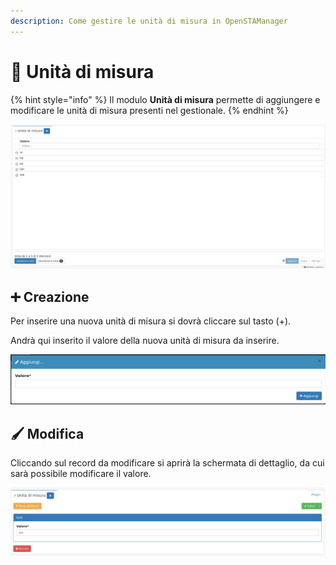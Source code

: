 ```yaml
---
description: Come gestire le unità di misura in OpenSTAManager
---
```


# 📏 Unità di misura

{% hint style="info" %}
Il modulo **Unità di misura** permette di aggiungere e modificare le unità di misura presenti nel gestionale.
{% endhint %}

![](<../../../../.gitbook/assets/image (535).png>)

## ➕ Creazione

Per inserire una nuova unità di misura si dovrà cliccare sul tasto (+).

Andrà qui inserito il valore della nuova unità di misura da inserire.

![](<../../../../.gitbook/assets/image (512).png>)

## 🖌️ Modifica

Cliccando sul record da modificare si aprirà la schermata di dettaglio, da cui sarà possibile modificare il valore.

![](<../../../../.gitbook/assets/image (516).png>)
